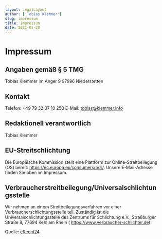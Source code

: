 ```yaml
---
layout: LegalLayout
author: ['Tobias Klemmer']
slug: impressum
title: Impressum
date: 2021-08-20
---
```


# Impressum

## Angaben gemäß § 5 TMG

Tobias Klemmer
Im Anger 9
97996 Niederstetten

## Kontakt

Telefon: +49 79 32 37 10 250
E-Mail: tobias@klemmer.info

## Redaktionell verantwortlich

Tobias Klemmer

## EU-Streitschlichtung

Die Europäische Kommission stellt eine Plattform zur Online-Streitbeilegung (OS) bereit: https://ec.europa.eu/consumers/odr/.
Unsere E-Mail-Adresse finden Sie oben im Impressum.

## Verbraucherstreitbeilegung/Universalschlichtungsstelle

Wir nehmen an einem Streitbeilegungsverfahren vor einer Verbraucherschlichtungsstelle teil. Zuständig ist die Universalschlichtungsstelle des Zentrums für Schlichtung e.V., Straßburger Straße 8, 77694 Kehl am Rhein (
https://www.verbraucher-schlichter.de).

Quelle: [eRecht24](https://www.e-recht24.de)
